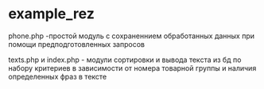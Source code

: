 # example_rez

phone.php -простой модуль с сохраненнием обработанных данных при помощи предподготовленных запросов

texts.php и index.php - модули сортировки и вывода текста из бд по набору критериев в зависимости от номера товарной группы и наличия определенных фраз в тексте
